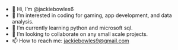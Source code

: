 - 👋 Hi, I’m @jackiebowles6
- 👀 I’m interested in coding for gaming, app development, and data analysis.
- 🌱 I’m currently learning python and microsoft sql.
- 💞️ I’m looking to collaborate on any small scale projects.
- 📫 How to reach me: jackiebowles9@gmail.com

<!---
jackiebowles6/jackiebowles6 is a ✨ special ✨ repository because its `README.md` (this file) appears on your GitHub profile.
You can click the Preview link to take a look at your changes.
--->
